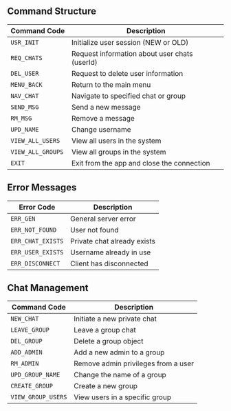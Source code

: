 ## Command Structure

| Command Code     | Description                                 |
|------------------|---------------------------------------------|
| `USR_INIT`       | Initialize user session (NEW or OLD)        |
| `REQ_CHATS`      | Request information about user chats (userId) |
| `DEL_USER`       | Request to delete user information          |
| `MENU_BACK`      | Return to the main menu                     |
| `NAV_CHAT`       | Navigate to specified chat or group         |
| `SEND_MSG`       | Send a new message                          |
| `RM_MSG`         | Remove a message                            |
| `UPD_NAME`       | Change username                             |
| `VIEW_ALL_USERS` | View all users in the system                |
| `VIEW_ALL_GROUPS`| View all groups in the system               |
| `EXIT`           | Exit from the app and close the connection  |

## Error Messages

| Error Code       | Description                                 |
|------------------|---------------------------------------------|
| `ERR_GEN`        | General server error                        |
| `ERR_NOT_FOUND`  | User not found                              |
| `ERR_CHAT_EXISTS`| Private chat already exists                 |
| `ERR_USER_EXISTS`| Username already in use                     |
| `ERR_DISCONNECT` | Client has disconnected                     |

## Chat Management

| Command Code     | Description                                 |
|------------------|---------------------------------------------|
| `NEW_CHAT`       | Initiate a new private chat                 |
| `LEAVE_GROUP`    | Leave a group chat                          |
| `DEL_GROUP`      | Delete a group object                       |
| `ADD_ADMIN`      | Add a new admin to a group                  |
| `RM_ADMIN`       | Remove admin privileges from a user         |
| `UPD_GROUP_NAME` | Change the name of a group                  |
| `CREATE_GROUP`   | Create a new group                          |
| `VIEW_GROUP_USERS`| View users in a specific group             |
